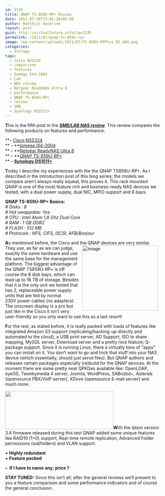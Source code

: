 ```yaml
---
id: 2135
title: QNAP TS-859U-RP+ Review
date: 2011-07-20T23:01:28+02:00
author: Matthijs Haverink
layout: post
guid: http://virtualfuture.info/?p=2135
permalink: /2011/07/qnap-ts-859u-rp/
image: /wp-content/uploads/2011/07/TS-859U-RPPlus_05_800.png
categories:
  - Storage
tags:
  - Cisco NSS324
  - comparison
  - features
  - Iomega IX4-200d
  - Lab
  - NAS review
  - Netgear ReadyNAS Ultra 6
  - performance
  - QNAP TS-859U-RP+
  - review
  - SMB
  - Synology DS1511+
---
```

**T**his is the fifth post in the [_**SMB/LAB NAS review**_](https://svenhuisman.com/2011/07/smblab-nas-review/). This review compares the following products on features and performance:

**&#8211; [Cisco NSS324](http://www.cisco.com/en/US/products/ps10854/index.html)  
** &#8211; **[Iomega IX4-200d](https://iomega-eu-en.custhelp.com/app/answers/detail/a_id/22024)  
** &#8211; **[Netgear ReadyNAS Ultra 6](http://www.netgear.com/home/products/storage/work-and-play/RNDU6000.aspx)  
** &#8211; **[QNAP TS-859U-RP+](http://www.qnap.com/pro_detail_feature.asp?p_id=185)  
** &#8211; **[Synology DS1511+](http://www.synology.com/products/product.php?product_name=DS1511%2B&lang=enu)**

**T**oday I describe my experiences with the the QNAP TS859U-RP+. As I described in the introduction post of this blog series; the models we compare aren’t always really equeal, this proves it. This rack mounted QNAP is one of the most feature rich and business-ready NAS devices we tested, with a dual power supply, dual NIC, MPIO support and 8 bays.

<!--more-->

**QNAP TS-859U-RP+ Basics:**  
_\# Disks : 8_  
_\# Hot swappable: Yes_  
_\# CPU : Intel Atom 1,8 Ghz Dual Core_  
_\# RAM : 1 GB DDR2_  
_\# FLASH : 512 MB_  
_\# Protocols : NFS, CIFS, iSCSI, AFB/Bonjour_

**A**s mentioned before, the Cisco and the QNAP devices[<img style="background-image: none; padding-left: 0px; padding-right: 0px; display: inline; padding-top: 0px; margin: 0px 10px; border: 0pt none;" title="image" src="https://svenhuisman.com/wp-content/uploads/2011/07/image_thumb3.png" border="0" alt="image" width="244" height="210" align="right" />](https://svenhuisman.com/wp-content/uploads/2011/07/image3.png) are very similar. They use, as far as we can judge, exactly the same hardware and use the same base for the management platform. The biggest advantage of the QNAP TS859U-RP+ is off course the 8 disk bays, which can lead up to 16 TB of storage. Besides that it is the only unit we tested that has 2, replaceable power supply units that are fed by normal 230V power cables (no adapters). The onscreen display is a pro but just like in the Cisco it isn’t very user-friendly so you only want to use this as a last resort!

**F**or the rest, as stated before, it is really packed with loads of features like integrated Amazon S3 support (replicating/backing-up directly and automated to the cloud), a USB print server, AD Support, ISO to share mapping, MySQL server, Download server and a pretty nice feature; Q-package support. Since it is running Linux, there a virtually tons of “apps” you can install on it. You don’t want to go and trick that stuff into your NAS device (which essentially, should just serve files). But QNAP authors and releases certain packages especially (re)build for the QNAP devices. At the moment there are some pretty neat QPKGes available like: OpenLDAP, eyeOS, Twonkymedia 4 server, Joomla, WordPress, SABnzbd+, Asterisk (opensource PBX/VoIP server), XDove (opensource E-mail server) and much more.

**[<img class="alignleft size-medium wp-image-2140" title="QNAP TS-859U-RP+" src="https://svenhuisman.com/wp-content/uploads/2011/07/TS-859U-RPPlus_07_800-350x123.png" alt="" width="350" height="123" srcset="https://svenhuisman.com/wp-content/uploads/2011/07/TS-859U-RPPlus_07_800-350x123.png 350w, https://svenhuisman.com/wp-content/uploads/2011/07/TS-859U-RPPlus_07_800.png 800w" sizes="(max-width: 350px) 100vw, 350px" />](https://svenhuisman.com/wp-content/uploads/2011/07/TS-859U-RPPlus_07_800.png)W**ith the latest version 3.4 firmware released during this test QNAP added some unique features like RAID10 (1+0) support, Real-time remote replication, Advanced Folder permissions (subfolders) and VLAN support.

**+ Highly redundant**  
**+ Feature packed**

**&#8211;  If I have to name any; price ?**

**STAY TUNED:** Since this isn’t all; after the general reviews we’ll present to you a feature comparison and some performance indicators and of course the general conclusion.